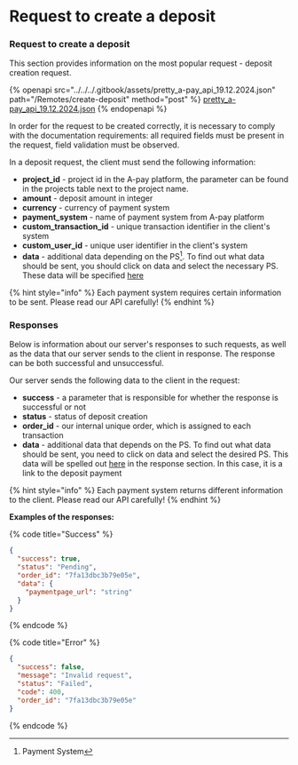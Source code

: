 # Request to create a deposit

### Request to create a deposit

This section provides information on the most popular request - deposit creation request.

{% openapi src="../../../.gitbook/assets/pretty_a-pay_api_19.12.2024.json" path="/Remotes/create-deposit" method="post" %}
[pretty_a-pay_api_19.12.2024.json](../../../.gitbook/assets/pretty_a-pay_api_19.12.2024.json)
{% endopenapi %}

In order for the request to be created correctly, it is necessary to comply with the documentation requirements: all required fields must be present in the request, field validation must be observed.&#x20;

In a deposit request, the client must send the following information:

* **project\_id** - project id in the A-pay platform, the parameter can be found in the projects table next to the project name.
* **amount** - deposit amount in integer
* **currency** - currency of payment system
* **payment\_system** - name of payment system from A-pay platform
* **custom\_transaction\_id** - unique transaction identifier in the client's system
* **custom\_user\_id** - unique user identifier in the client's system
* **data** - additional data depending on the PS[^1]. To find out what data should be sent, you should click on data and select the necessary PS. These data will be specified [here](https://api.a-pay.one/#tag/Deposit/paths/~1Remotes~1create-deposit/post)

{% hint style="info" %}
Each payment system requires certain information to be sent. Please read our API carefully!
{% endhint %}

### Responses

Below is information about our server's responses to such requests, as well as the data that our server sends to the client in response. The response can be both successful and unsuccessful.

Our server sends the following data to the client in the request:&#x20;

* **success** - a parameter that is responsible for whether the response is successful or not
* **status** - status of deposit creation
* **order\_id** - our internal unique order, which is assigned to each transaction&#x20;
* **data** - additional data that depends on the PS. To find out what data should be sent, you need to click on data and select the desired PS. This data will be spelled out [here](https://api.a-pay.one/#tag/Deposit/paths/~1Remotes~1create-deposit/post) in the response section. In this case, it is a link to the deposit payment

{% hint style="info" %}
Each payment system returns different information to the client. Please read our API carefully!
{% endhint %}

**Examples of the responses:**

{% code title="Success" %}
```json
{
  "success": true,
  "status": "Pending",
  "order_id": "7fa13dbc3b79e05e",
  "data": {
    "paymentpage_url": "string"
  }
}
```
{% endcode %}

{% code title="Error" %}
```json
{
  "success": false,
  "message": "Invalid request",
  "status": "Failed",
  "code": 400,
  "order_id": "7fa13dbc3b79e05e"
}
```
{% endcode %}

[^1]: Payment System
